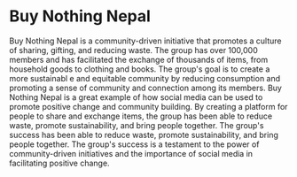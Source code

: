 # Buy Nothing Nepal

Buy Nothing Nepal is a community-driven initiative that promotes a culture of sharing, gifting, and reducing
waste. The group has over 100,000 members and has facilitated the exchange of thousands of
items, from household goods to clothing and books. The group's goal is to create a more sustainabl
e and equitable community by reducing consumption and promoting a sense of community and
connection among its members.
Buy Nothing Nepal is a great example of how social media can be used to promote positive change
and community building. By creating a platform for people to share and exchange items, the group
has been able to reduce waste, promote sustainability, and bring people together. The group's success
has been able to reduce waste, promote sustainability, and bring people together. The group's success
is a testament to the power of community-driven initiatives and the importance of social media in facilitating positive change.
